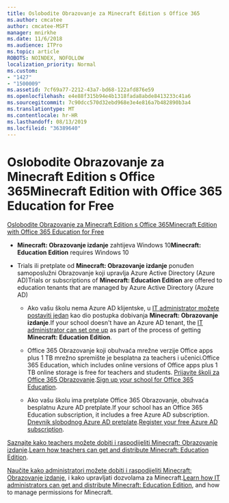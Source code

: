 ```yaml
---
title: Oslobodite Obrazovanje za Minecraft Edition s Office 365
ms.author: cmcatee
author: cmcatee-MSFT
manager: mnirkhe
ms.date: 11/6/2018
ms.audience: ITPro
ms.topic: article
ROBOTS: NOINDEX, NOFOLLOW
localization_priority: Normal
ms.custom:
- "1427"
- "1500009"
ms.assetid: 7cf69a77-2212-43a7-bd68-122afd876e59
ms.openlocfilehash: e4e88f315b94e4b1318fada8abde8413233c41a6
ms.sourcegitcommit: 7c90dcc570d32ebd968e3e4e816a7b482890b3a4
ms.translationtype: MT
ms.contentlocale: hr-HR
ms.lasthandoff: 08/13/2019
ms.locfileid: "36389640"
---
```

# <a name="minecraft-edition-with-office-365-education-for-free"></a><span data-ttu-id="2c08a-102">Oslobodite Obrazovanje za Minecraft Edition s Office 365</span><span class="sxs-lookup"><span data-stu-id="2c08a-102">Minecraft Edition with Office 365 Education for Free</span></span>

[<span data-ttu-id="2c08a-103">Oslobodite Obrazovanje za Minecraft Edition s Office 365</span><span class="sxs-lookup"><span data-stu-id="2c08a-103">Minecraft Edition with Office 365 Education for Free</span></span>](https://docs.microsoft.com/education/windows/get-minecraft-for-education)
  
- <span data-ttu-id="2c08a-104">**Minecraft: Obrazovanje izdanje** zahtijeva Windows 10</span><span class="sxs-lookup"><span data-stu-id="2c08a-104">**Minecraft: Education Edition** requires Windows 10</span></span>

- <span data-ttu-id="2c08a-105">Trials ili pretplate od **Minecraft: Obrazovanje izdanje** ponuđen samoposlužni Obrazovanje koji upravlja Azure Active Directory (Azure AD)</span><span class="sxs-lookup"><span data-stu-id="2c08a-105">Trials or subscriptions of **Minecraft: Education Edition** are offered to education tenants that are managed by Azure Active Directory (Azure AD)</span></span>

  - <span data-ttu-id="2c08a-106">Ako vašu školu nema Azure AD klijentske, u [IT administrator možete postaviti jedan](https://docs.microsoft.com/education/windows/school-get-minecraft) kao dio postupka dobivanja **Minecraft: Obrazovanje izdanje**.</span><span class="sxs-lookup"><span data-stu-id="2c08a-106">If your school doesn't have an Azure AD tenant, the [IT administrator can set one up](https://docs.microsoft.com/education/windows/school-get-minecraft) as part of the process of getting **Minecraft: Education Edition**.</span></span>

  - <span data-ttu-id="2c08a-107">Office 365 Obrazovanje koji obuhvaća mrežne verzije Office apps plus 1 TB mrežno spremište je besplatna za teachers i učenici.</span><span class="sxs-lookup"><span data-stu-id="2c08a-107">Office 365 Education, which includes online versions of Office apps plus 1 TB online storage is free for teachers and students.</span></span> <span data-ttu-id="2c08a-108">[Prijavite školi za Office 365 Obrazovanje](https://products.office.com/academic/office-365-education-plan).</span><span class="sxs-lookup"><span data-stu-id="2c08a-108">[Sign up your school for Office 365 Education](https://products.office.com/academic/office-365-education-plan).</span></span>

  - <span data-ttu-id="2c08a-109">Ako vašu školu ima pretplate Office 365 Obrazovanje, obuhvaća besplatnu Azure AD pretplate.</span><span class="sxs-lookup"><span data-stu-id="2c08a-109">If your school has an Office 365 Education subscription, it includes a free Azure AD subscription.</span></span> <span data-ttu-id="2c08a-110">[Dnevnik slobodnog Azure AD pretplate](https://msdn.microsoft.com/library/windows/hardware/mt703369%28v=vs.85%29.aspx).</span><span class="sxs-lookup"><span data-stu-id="2c08a-110">[Register your free Azure AD subscription](https://msdn.microsoft.com/library/windows/hardware/mt703369%28v=vs.85%29.aspx).</span></span>

<span data-ttu-id="2c08a-111">[Saznajte kako teachers možete dobiti i raspodijeliti Minecraft: Obrazovanje izdanje](https://docs.microsoft.com/education/windows/teacher-get-minecraft).</span><span class="sxs-lookup"><span data-stu-id="2c08a-111">[Learn how teachers can get and distribute Minecraft: Education Edition](https://docs.microsoft.com/education/windows/teacher-get-minecraft).</span></span>
  
<span data-ttu-id="2c08a-112">[Naučite kako administratori možete dobiti i raspodijeliti Minecraft: Obrazovanje izdanje](https://docs.microsoft.com/education/windows/school-get-minecraft), i kako upravljati dozvolama za Minecraft.</span><span class="sxs-lookup"><span data-stu-id="2c08a-112">[Learn how IT administrators can get and distribute Minecraft: Education Edition](https://docs.microsoft.com/education/windows/school-get-minecraft), and how to manage permissions for Minecraft.</span></span>